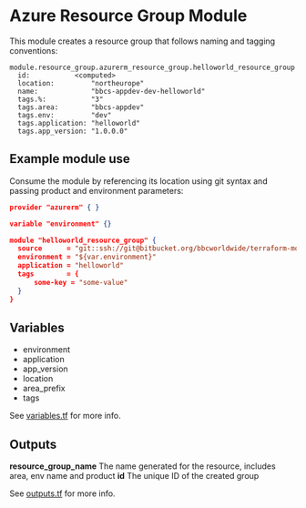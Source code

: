 # Azure Resource Group Module

This module creates a resource group that follows naming and tagging conventions:

    module.resource_group.azurerm_resource_group.helloworld_resource_group
      id:           <computed>
      location:         "northeurope"
      name:             "bbcs-appdev-dev-helloworld"
      tags.%:           "3"
      tags.area:        "bbcs-appdev"
      tags.env:         "dev"
      tags.application: "helloworld"
      tags.app_version: "1.0.0.0"
## Example module use

Consume the module by referencing its location using git syntax and passing product and environment parameters:

```json
provider "azurerm" { }

variable "environment" {}

module "helloworld_resource_group" {
  source      = "git::ssh://git@bitbucket.org/bbcworldwide/terraform-modules.git//azure/modules/resource-group"
  environment = "${var.environment}"
  application = "helloworld"
  tags        = {
      some-key = "some-value"
  }
}
```

## Variables

* environment
* application
* app_version
* location
* area_prefix
* tags

See [variables.tf](variables.tf) for more info.

## Outputs

**resource_group_name** The name generated for the resource, includes area, env name and product
**id** The unique ID of the created group

See [outputs.tf](variables.tf) for more info.